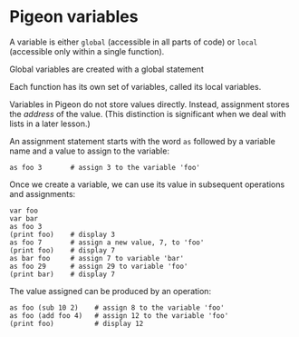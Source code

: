 # Pigeon variables



A variable is either `global` (accessible in all parts of code) or `local` (accessible only within a single function).

Global variables are created with a global statement

Each function has its own set of variables, called its local variables.

Variables in Pigeon do not store values directly. Instead, assignment stores the *address* of the value. (This distinction is significant when we deal with lists in a later lesson.)

An assignment statement starts with the word `as` followed by a variable name and a value to assign to the variable:

```
as foo 3       # assign 3 to the variable 'foo'
```

Once we create a variable, we can use its value in subsequent operations and assignments:

```
var foo
var bar
as foo 3       
(print foo)    # display 3
as foo 7       # assign a new value, 7, to 'foo'
(print foo)    # display 7
as bar foo     # assign 7 to variable 'bar'
as foo 29      # assign 29 to variable 'foo'
(print bar)    # display 7
```

The value assigned can be produced by an operation:

```
as foo (sub 10 2)    # assign 8 to the variable 'foo'
as foo (add foo 4)   # assign 12 to the variable 'foo'
(print foo)          # display 12
```

